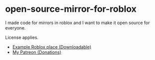 # open-source-mirror-for-roblox
I made code for mirrors in roblox and I want to make it open source for everyone.

License applies.

- [Example Roblox place (Downloadable)](https://www.patreon.com/Shmekle)
- [My Patreon (Donations)](https://www.patreon.com/Shmekle)
